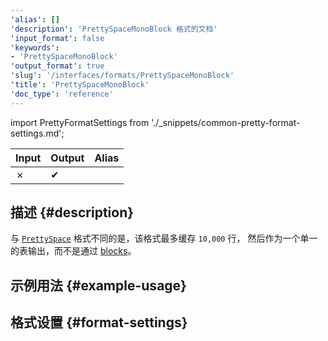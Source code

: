 ```yaml
---
'alias': []
'description': 'PrettySpaceMonoBlock 格式的文档'
'input_format': false
'keywords':
- 'PrettySpaceMonoBlock'
'output_format': true
'slug': '/interfaces/formats/PrettySpaceMonoBlock'
'title': 'PrettySpaceMonoBlock'
'doc_type': 'reference'
---
```


import PrettyFormatSettings from './_snippets/common-pretty-format-settings.md';

| Input | Output  | Alias |
|-------|---------|-------|
| ✗     | ✔       |       |

## 描述 {#description}

与 [`PrettySpace`](./PrettySpace.md) 格式不同的是，该格式最多缓存 `10,000` 行，
然后作为一个单一的表输出，而不是通过 [blocks](/development/architecture#block)。

## 示例用法 {#example-usage}

## 格式设置 {#format-settings}

<PrettyFormatSettings/>
